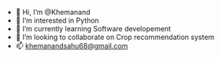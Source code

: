 - 👋 Hi, I’m @Khemanand
- 👀 I’m interested in Python
- 🌱 I’m currently learning Software developement
- 💞️ I’m looking to collaborate on Crop recommendation system
- 📫 khemanandsahu68@gmail.com

<!---
Khemanand/Khemanand is a ✨ special ✨ repository because its `README.md` (this file) appears on your GitHub profile.
You can click the Preview link to take a look at your changes.
--->
